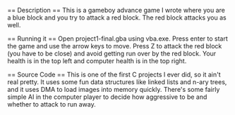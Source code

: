 == Description ==
This is a gameboy advance game I wrote where you are a blue block and you try to attack a red block. The red block attacks you as well. 

== Running it ==
Open project1-final.gba using vba.exe. Press enter to start the game and use the arrow keys to move. Press Z to attack the red block (you have to be close) and avoid getting run over by the red block. Your health is in the top left and computer health is in the top right. 

== Source Code ==
This is one of the first C projects I ever did, so it ain't real pretty. It uses some fun data structures like linked lists and n-ary trees, and it uses DMA to load images into memory quickly. There's some fairly simple AI in the computer player to decide how aggressive to be and whether to attack to run away. 